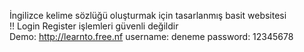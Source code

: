 İngilizce kelime sözlüğü oluşturmak için tasarlanmış basit websitesi
<br>
!! Login Register işlemleri güvenli değildir
<br>
Demo: http://learnto.free.nf
username: deneme
password: 12345678